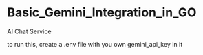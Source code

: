 # Basic_Gemini_Integration_in_GO
AI Chat Service



to run this, create a .env file with you own gemini_api_key in it
